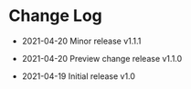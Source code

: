 # Change Log

- 2021-04-20 Minor release v1.1.1

- 2021-04-20 Preview change release v1.1.0

- 2021-04-19 Initial release v1.0
